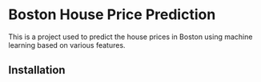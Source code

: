 # Boston House Price Prediction
This is a project used to predict the house prices in Boston using machine learning based on various features.
## Installation
